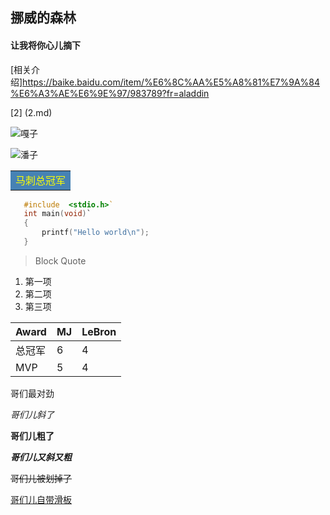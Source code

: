 ## 挪威的森林
#### 让我将你心儿摘下
[相关介绍]<https://baike.baidu.com/item/%E6%8C%AA%E5%A8%81%E7%9A%84%E6%A3%AE%E6%9E%97/983789?fr=aladdin>

[2] (2.md)


![嘎子](../专业英语GitHub/af2h2-l8t1z.png)

![潘子](https://gimg2.baidu.com/image_search/src=http%3A%2F%2Finews.gtimg.com%2Fnewsapp_match%2F0%2F11736263500%2F0.jpg&refer=http%3A%2F%2Finews.gtimg.com&app=2002&size=f9999,10000&q=a80&n=0&g=0n&fmt=jpeg?sec=1622211183&t=765da9a825f99791eb2d7603a70894d6)

<table>
<td bgcolor = SteelBlue ><font color = yellow >马刺总冠军</td>
</table>

 ```C
    #include  <stdio.h>`
    int main(void)`
    {
        printf("Hello world\n");
    }
```
> Block Quote
1. 第一项
2. 第二项
3. 第三项

|  Award   |  MJ   | LeBron  |
|  ----  |  ----  | ----  |
| 总冠军  | 6  | 4 |
|  MVP | 5  | 4 |

哥们最对劲

*哥们儿斜了*

**哥们儿粗了**

***哥们儿又斜又粗***

~~哥们儿被划掉了~~

<u>哥们儿自带滑板</u>